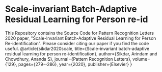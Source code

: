 # Scale-invariant Batch-Adaptive Residual Learning for Person re-id
This Repository contains the Source Code for Pattern Recognition Letters 2020 paper, "Scale-Invariant Batch-Adaptive Residual Learning for Person Re-identification". Please consider citing our paper if you find the code useful.
@article{sikdar2020scale,
  title={Scale-invariant batch-adaptive residual learning for person re-identification},
  author={Sikdar, Arindam and Chowdhury, Ananda S},
  journal={Pattern Recognition Letters},
  volume={129},
  pages={279--286},
  year={2020},
  publisher={Elsevier}
}
